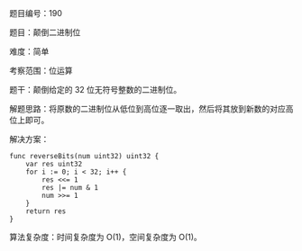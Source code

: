 题目编号：190

题目：颠倒二进制位

难度：简单

考察范围：位运算

题干：颠倒给定的 32 位无符号整数的二进制位。

解题思路：将原数的二进制位从低位到高位逐一取出，然后将其放到新数的对应高位上即可。

解决方案：

```
func reverseBits(num uint32) uint32 {
    var res uint32
    for i := 0; i < 32; i++ {
        res <<= 1
        res |= num & 1
        num >>= 1
    }
    return res
}
```

算法复杂度：时间复杂度为 O(1)，空间复杂度为 O(1)。